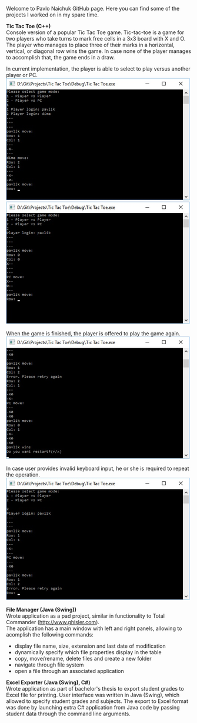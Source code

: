 Welcome to Pavlo Naichuk GitHub page. Here you can find some of the projects I worked on in my spare time. 

<b>Tic Tac Toe (C++)</b>  
Console version of a popular Tic Tac Toe game. Tic-tac-toe is a game for two players who take turns to mark free cells in a 3x3 board with X and O. The player who manages to place three of their marks in a horizontal, vertical, or diagonal row wins the game. In case none of the player manages to accomplish that, the game ends in a draw.  

In current implementation, the player is able to select to play versus another player or PC.
![Alt text](/Images/TicTacToe/PlayerVsPlayer.jpg?raw=true "")
![Alt text](/Images/TicTacToe/PlayerVsPC.jpg?raw=true "")

When the game is finished, the player is offered to play the game again.
![Alt text](/Images/TicTacToe/Restart.jpg?raw=true "")

In case user provides invalid keyboard input, he or she is required to repeat the operation.
![Alt text](/Images/TicTacToe/Error.jpg?raw=true "")

<b>File Manager (Java (Swing))</b>  
Wrote application as a pad project, similar in functionality to Total Commander (http://www.ghisler.com).  
The application has a main window with left and right panels, allowing to acomplish the following commands:
- display file name, size, extension and last date of modification
- dynamically specify which file properties display in the table
- copy, move/rename, delete files and create a new folder
- navigate through file system
- open a file through an associated application

<b>Excel Exporter (Java (Swing), C#)</b>   
Wrote application as part of bachelor's thesis to export student grades to Excel file for printing. User interface was written in Java (Swing), which allowed to specify student grades and subjects. The export to Excel format was done by launching extra C# application from Java code by passing student data through the command line arguments.
  
